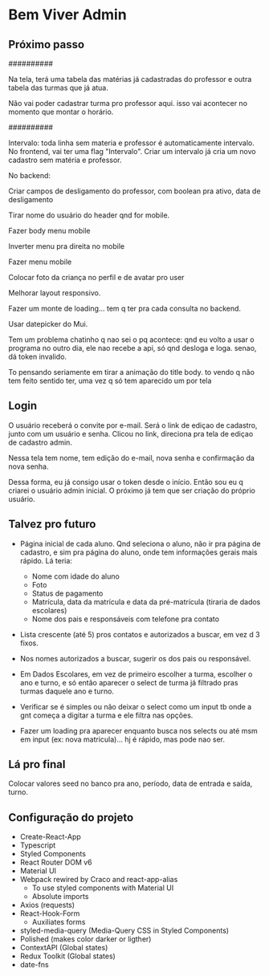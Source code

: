 # Bem Viver Admin

## Próximo passo

##########

Na tela, terá uma tabela das matérias já cadastradas do professor e outra tabela das turmas que já atua.

Não vai poder cadastrar turma pro professor aqui. isso vai acontecer no momento que montar o horário.

##########

Intervalo: toda linha sem materia e professor é automaticamente intervalo.
No frontend, vai ter uma flag "Intervalo". Criar um intervalo já cria um novo cadastro sem matéria e professor.

No backend:

Criar campos de desligamento do professor, com boolean pra ativo, data de desligamento

Tirar nome do usuário do header qnd for mobile.

Fazer body menu mobile

Inverter menu pra direita no mobile

Fazer menu mobile

Colocar foto da criança no perfil e de avatar pro user

Melhorar layout responsivo.

Fazer um monte de loading... tem q ter pra cada consulta no backend.

Usar datepicker do Mui.

Tem um problema chatinho q nao sei o pq acontece: qnd eu volto a usar o programa no outro dia, ele nao recebe a api, só qnd desloga e loga. senao, dá token invalido.

To pensando seriamente em tirar a animação do title body. to vendo q não tem feito sentido ter, uma vez q só tem aparecido um por tela

## Login

O usuário receberá o convite por e-mail. Será o link de ediçao de cadastro, junto com um usuário e senha. Clicou no link, direciona pra tela de ediçao de cadastro admin.

Nessa tela tem nome, tem edição do e-mail, nova senha e confirmação da nova senha.

Dessa forma, eu já consigo usar o token desde o início. Então sou eu q criarei o usuário admin inicial. O próximo já tem que ser criação do próprio usuário.

## Talvez pro futuro

- Página inicial de cada aluno. Qnd seleciona o aluno, não ir pra página de cadastro, e sim pra página do aluno, onde tem informações gerais mais rápido. Lá teria:

  - Nome com idade do aluno
  - Foto
  - Status de pagamento
  - Matrícula, data da matrícula e data da pré-matrícula (tiraria de dados escolares)
  - Nome dos pais e responsáveis com telefone pra contato

- Lista crescente (até 5) pros contatos e autorizados a buscar, em vez d 3 fixos.
- Nos nomes autorizados a buscar, sugerir os dos pais ou responsável.

- Em Dados Escolares, em vez de primeiro escolher a turma, escolher o ano e turno,
  e só então aparecer o select de turma já filtrado pras turmas daquele ano e turno.

- Verificar se é simples ou não deixar o select como um input tb onde a gnt começa a digitar a turma e ele filtra nas opções.

- Fazer um loading pra aparecer enquanto busca nos selects ou até msm em input (ex: nova matricula)... hj é rápido, mas pode nao ser.

## Lá pro final

Colocar valores seed no banco pra ano, período, data de entrada e saída, turno.

## Configuração do projeto

- Create-React-App
- Typescript
- Styled Components
- React Router DOM v6
- Material UI
- Webpack rewired by Craco and react-app-alias
  - To use styled components with Material UI
  - Absolute imports
- Axios (requests)
- React-Hook-Form
  - Auxiliates forms
- styled-media-query (Media-Query CSS in Styled Components)
- Polished (makes color darker or ligther)
- ContextAPI (Global states)
- Redux Toolkit (Global states)
- date-fns

